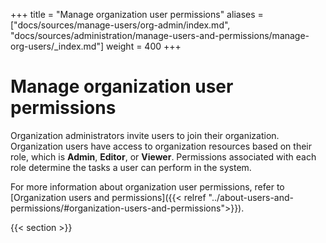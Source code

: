 +++
title = "Manage organization user permissions"
aliases = ["docs/sources/manage-users/org-admin/index.md", "docs/sources/administration/manage-users-and-permissions/manage-org-users/_index.md"]
weight = 400
+++

# Manage organization user permissions

Organization administrators invite users to join their organization. Organization users have access to organization resources based on their role, which is **Admin**, **Editor**, or **Viewer**. Permissions associated with each role determine the tasks a user can perform in the system.

For more information about organization user permissions, refer to [Organization users and permissions]({{< relref "../about-users-and-permissions/#organization-users-and-permissions">}}).

{{< section >}}

